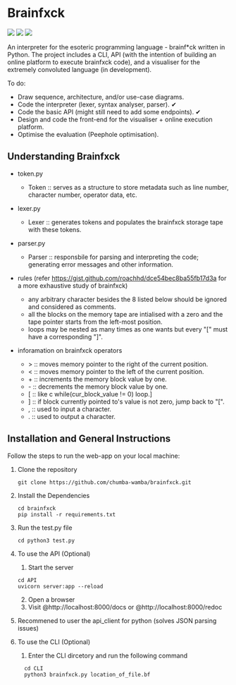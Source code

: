 # Brainfxck

[![](https://img.shields.io/badge/BUILT%20FOR-WEB-blue?style=for-the-badge&logo=Google-Chrome&labelColor=000000&color=4285F4&logoColor=4285F4)](https://flask.palletsprojects.com/en/1.1.x/) [![](https://img.shields.io/badge/MADE%20USING-Python-blue?style=for-the-badge&logo=python&labelColor=000000&color=blue&logoColor=ffffff)](https://flask.palletsprojects.com/en/1.1.x/) [![](https://img.shields.io/badge/IDE-VISUAL%20STUDIO%20CODE-blue?style=for-the-badge&logo=visual-studio-code&labelColor=000000&color=007ACC&logoColor=ffffff)](https://code.visualstudio.com/)

An interpreter for the esoteric programming language - brainf\*ck written in Python. The project includes a CLI, API (with the intention of building an online platform to execute brainfxck code), and a visualiser for the extremely convoluted language (in development).

To do:

- Draw sequence, architecture, and/or use-case diagrams.
- Code the interpreter (lexer, syntax analyser, parser). ✔
- Code the basic API (might still need to add some endpoints). ✔
- Design and code the front-end for the visualiser + online execution platform.
- Optimise the evaluation (Peephole optimisation).

## Understanding Brainfxck

- token.py
  - <class> Token :: serves as a structure to store metadata such as line number, character number, operator data, etc.
- lexer.py
  - <class> Lexer :: generates tokens and populates the brainfxck storage tape with these tokens.
- parser.py

  - <class> Parser :: responsbile for parsing and interpreting the code; generating error messages and other information.

- rules (refer https://gist.github.com/roachhd/dce54bec8ba55fb17d3a for a more exhaustive study of brainfxck)

  - any arbitrary character besides the 8 listed below should be ignored and considered as comments.
  - all the blocks on the memory tape are intialised with a zero and the tape pointer starts from the left-most position.
  - loops may be nested as many times as one wants but every "[" must have a corresponding "]".

- inforamation on brainfxck operators
  - \> :: moves memory pointer to the right of the current position.
  - < :: moves memory pointer to the left of the current position.
  - \+ :: increments the memory block value by one.
  - \- :: decrements the memory block value by one.
  - [ :: like c while(cur_block_value != 0) loop.]
  - ] :: if block currently pointed to's value is not zero, jump back to "[".
  - , :: used to input a character.
  - . :: used to output a character.

## Installation and General Instructions

Follow the steps to run the web-app on your local machine:

1. Clone the repository

   ```shell
   git clone https://github.com/chumba-wamba/brainfxck.git
   ```

2. Install the Dependencies

   ```shell
   cd brainfxck
   pip install -r requirements.txt
   ```

3. Run the test.py file

   ```shell
   cd python3 test.py
   ```

4. To use the API (Optional)

   1. Start the server

   ```shell
   cd API
   uvicorn server:app --reload
   ```

   2. Open a browser
   3. Visit @http://localhost:8000/docs or @http://localhost:8000/redoc

5. Recommened to user the api_client for python (solves JSON parsing issues)
6. To use the CLI (Optional)

   1. Enter the CLI dircetory and run the following command

   ```shell
     cd CLI
     python3 brainfxck.py location_of_file.bf
   ```
